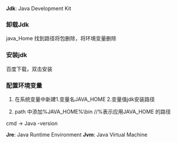 **Jdk**: Java Development Kit

### 卸载Jdk

java_Home  找到路径将包删除，将环境变量删除

### 安装jdk 

百度下载，双击安装

### 配置环境变量

1. 在系统变量中新建1.变量名JAVA_HOME  2.变量值jdk安装路径

2. path 中添加%JAVA_HOME%\bin     //%表示应用JAVA_HOME 的路径

cmd ->  Java -version

**Jre**:  Java Runtime  Environment
**Jvm**: Java  Virtual Machine



